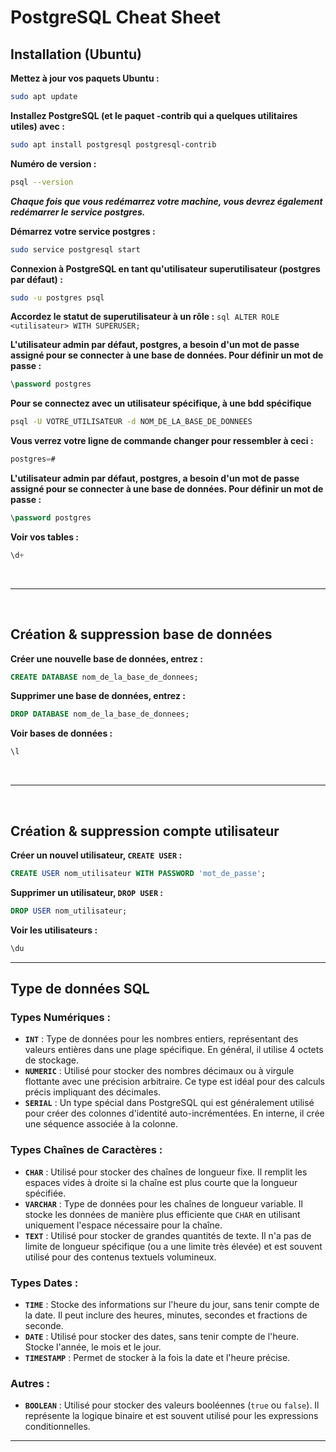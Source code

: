 # PostgreSQL Cheat Sheet

## Installation (Ubuntu)

**Mettez à jour vos paquets Ubuntu :**
```bash
sudo apt update
```
**Installez PostgreSQL (et le paquet -contrib qui a quelques utilitaires utiles) avec :**
```bash
sudo apt install postgresql postgresql-contrib
```
**Numéro de version :**
```bash
psql --version
```

***Chaque fois que vous redémarrez votre machine, vous devrez également redémarrer le service postgres.***

**Démarrez votre service postgres :** 
```bash
sudo service postgresql start
```

**Connexion à PostgreSQL en tant qu'utilisateur superutilisateur (postgres par défaut) :**
```bash 
sudo -u postgres psql
```

**Accordez le statut de superutilisateur à un rôle :**
``sql
ALTER ROLE <utilisateur> WITH SUPERUSER;
``

**L'utilisateur admin par défaut, postgres, a besoin d'un mot de passe assigné pour se connecter à une base de données. Pour définir un mot de passe :** 
```sql
\password postgres
```

**Pour se connectez avec un utilisateur spécifique, à une bdd spécifique**

```bash
psql -U VOTRE_UTILISATEUR -d NOM_DE_LA_BASE_DE_DONNEES
```


**Vous verrez votre ligne de commande changer pour ressembler à ceci :** 
```sql
postgres=#
```

**L'utilisateur admin par défaut, postgres, a besoin d'un mot de passe assigné pour se connecter à une base de données. Pour définir un mot de passe :** 
```sql
\password postgres
```

**Voir vos tables :**
```sql
\d+
```

<br>

---

<br>

## Création & suppression base de données

**Créer une nouvelle base de données, entrez :**
```sql
CREATE DATABASE nom_de_la_base_de_donnees;
```

**Supprimer une base de données, entrez :**
```sql
DROP DATABASE nom_de_la_base_de_donnees;
```

**Voir bases de données :**
```sql
\l
```

<br>

---

<br>

## Création & suppression compte utilisateur

**Créer un nouvel utilisateur, `CREATE USER` :**
```sql
CREATE USER nom_utilisateur WITH PASSWORD 'mot_de_passe';
```

**Supprimer un utilisateur, `DROP USER` :**
```sql
DROP USER nom_utilisateur;
```

**Voir les utilisateurs :**
```sql
\du
```

---

## Type de données SQL

### Types Numériques :

- **`INT`** : Type de données pour les nombres entiers, représentant des valeurs entières dans une plage spécifique. En général, il utilise 4 octets de stockage.
- **`NUMERIC`** : Utilisé pour stocker des nombres décimaux ou à virgule flottante avec une précision arbitraire. Ce type est idéal pour des calculs précis impliquant des décimales.
- **`SERIAL`** : Un type spécial dans PostgreSQL qui est généralement utilisé pour créer des colonnes d'identité auto-incrémentées. En interne, il crée une séquence associée à la colonne.

### Types Chaînes de Caractères :

- **`CHAR`** : Utilisé pour stocker des chaînes de longueur fixe. Il remplit les espaces vides à droite si la chaîne est plus courte que la longueur spécifiée.
- **`VARCHAR`** : Type de données pour les chaînes de longueur variable. Il stocke les données de manière plus efficiente que `CHAR` en utilisant uniquement l'espace nécessaire pour la chaîne.
- **`TEXT`** : Utilisé pour stocker de grandes quantités de texte. Il n'a pas de limite de longueur spécifique (ou a une limite très élevée) et est souvent utilisé pour des contenus textuels volumineux.

### Types Dates :

- **`TIME`** : Stocke des informations sur l'heure du jour, sans tenir compte de la date. Il peut inclure des heures, minutes, secondes et fractions de seconde.
- **`DATE`** : Utilisé pour stocker des dates, sans tenir compte de l'heure. Stocke l'année, le mois et le jour.
- **`TIMESTAMP`** : Permet de stocker à la fois la date et l'heure précise.

### Autres :

- **`BOOLEAN`** : Utilisé pour stocker des valeurs booléennes (`true` ou `false`). Il représente la logique binaire et est souvent utilisé pour les expressions conditionnelles.

---
